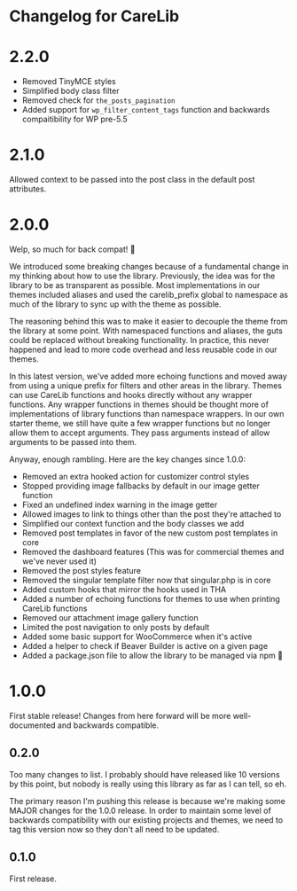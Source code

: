 # Changelog for CareLib

# 2.2.0
- Removed TinyMCE styles
- Simplified body class filter
- Removed check for `the_posts_pagination`
- Added support for `wp_filter_content_tags` function and backwards compaitibility for WP pre-5.5

# 2.1.0

Allowed context to be passed into the post class in the default post attributes.

# 2.0.0

Welp, so much for back compat! 🤗

We introduced some breaking changes because of a fundamental change in my thinking about how to use the library. Previously, the idea was for the library to be as transparent as possible. Most implementations in our themes included aliases and used the carelib_prefix global to namespace as much of the library to sync up with the theme as possible.

The reasoning behind this was to make it easier to decouple the theme from the library at some point. With namespaced functions and aliases, the guts could be replaced without breaking functionality. In practice, this never happened and lead to more code overhead and less reusable code in our themes.

In this latest version, we've added more echoing functions and moved away from using a unique prefix for filters and other areas in the library. Themes can use CareLib functions and hooks directly without any wrapper functions. Any wrapper functions in themes should be thought more of implementations of library functions than namespace wrappers. In our own starter theme, we still have quite a few wrapper functions but no longer allow them to accept arguments. They pass arguments instead of allow arguments to be passed into them.

Anyway, enough rambling. Here are the key changes since 1.0.0:

- Removed an extra hooked action for customizer control styles
- Stopped providing image fallbacks by default in our image getter function
- Fixed an undefined index warning in the image getter
- Allowed images to link to things other than the post they're attached to
- Simplified our context function and the body classes we add
- Removed post templates in favor of the new custom post templates in core
- Removed the dashboard features (This was for commercial themes and we've never used it)
- Removed the post styles feature
- Removed the singular template filter now that singular.php is in core
- Added custom hooks that mirror the hooks used in THA
- Added a number of echoing functions for themes to use when printing CareLib functions
- Removed our attachment image gallery function
- Limited the post navigation to only posts by default
- Added some basic support for WooCommerce when it's active
- Added a helper to check if Beaver Builder is active on a given page
- Added a package.json file to allow the library to be managed via npm 🤔

# 1.0.0

First stable release! Changes from here forward will be more well-documented and backwards compatible.

## 0.2.0

Too many changes to list. I probably should have released like 10 versions by this point, but nobody is really using this library as far as I can tell, so eh.

The primary reason I'm pushing this release is because we're making some MAJOR changes for the 1.0.0 release. In order to maintain some level of backwards compatibility with our existing projects and themes, we need to tag this version now so they don't all need to be updated.

## 0.1.0

First release.
